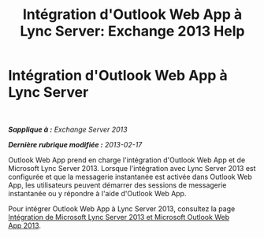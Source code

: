 ﻿---
title: "Intégration d'Outlook Web App à Lync Server: Exchange 2013 Help"
TOCTitle: Intégration d'Outlook Web App à Lync Server
ms:assetid: 3aef7838-461b-4955-a62a-f30a9e02e20e
ms:mtpsurl: https://technet.microsoft.com/fr-fr/library/JJ983446(v=EXCHG.150)
ms:contentKeyID: 52062951
ms.date: 04/24/2018
mtps_version: v=EXCHG.150
ms.translationtype: HT
---

# Intégration d'Outlook Web App à Lync Server

 

_**Sapplique à :** Exchange Server 2013_

_**Dernière rubrique modifiée :** 2013-02-17_

Outlook Web App prend en charge l'intégration d'Outlook Web App et de Microsoft Lync Server 2013. Lorsque l'intégration avec Lync Server 2013 est configurée et que la messagerie instantanée est activée dans Outlook Web App, les utilisateurs peuvent démarrer des sessions de messagerie instantanée ou y répondre à l'aide d'Outlook Web App.

Pour intégrer Outlook Web App à Lync Server 2013, consultez la page [Intégration de Microsoft Lync Server 2013 et Microsoft Outlook Web App 2013](https://go.microsoft.com/fwlink/p/?linkid=280418).

